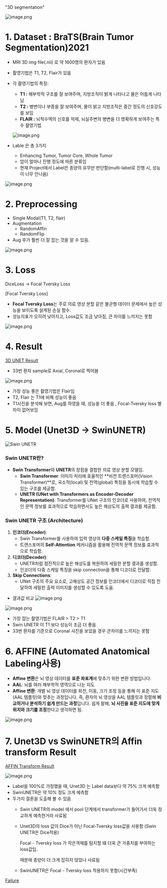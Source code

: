 "3D segmentation" 

![image.png](img/3d0.png)

# 1. Dataset : BraTS(Brain Tumor Segmentation)2021

- MRI 3D img file(.nii) 로 약 1600명의 환자가 있음
- 촬영기법은 T1, T2, Flair가 있음
- 각 촬영기법의 특징:
    - **T1 :** 해부학적 구조를 잘 보여주며, 지방조직이 밝게 나타나고 물은 어둡게 나타남
    - **T2 :** 병변이나 부종을 잘 보여주며, 물이 밝고 지방조직은 중간 정도의 신호강도를 보임
    - **FLAIR :** 뇌척수액의 신호를 억제, 뇌실주변의 병변을 더 명확하게 보여주는 특수 촬영기법
    
    ![image.png](img/3d1_1.png)
    
- Lable 은 총 3가지
    - Enhancing Tumor, Tumor Core, Whole Tumor
    - 암이 얼마나 진행 정도에 따른 분류임
    - 현재 Project에서 Label은  종양의 유무만 판단함(multi-label로 진행 시, 성능이 너무 안나옴)

![image.png](img/3d1_2.png)

# 2. Preprocessing

- Single Modal(T1, T2, flair)
- Augmentation
    - RandomAffin
    - RandomFlip
- Aug 후가 훨씬 더 잘 잡는 것을 알 수 있음.

![image.png](img/3d2.png)

# 3. Loss

DiceLoss → Focal Tversky Loss 

[Focal Tversky Loss]

- **Focal Tversky Loss**는 주로 의료 영상 분할 같은 불균형 데이터 문제에서 높은 성능을 보이도록 설계된 손실 함수.
- 성능지표가 오히려 낮아지고, Loss값도 조금 낮아짐, 큰 차이를 느끼지는 못함

![image.png](img/3d3.png)

# 4. Result

[3D UNET Result](img/3d4_1.png)

- 33번 환자 sample로 Axial, Coronal로 찍어봄

![image.png](img/3d4_2.png)

- 가장 성능 좋은 촬영기법은 Flair임
- T2, Flair 는 T1에 비해 성능이 좋음
- T1사진을 분석해 보면, Aug를 하였을 때, 성능을 더 좋음 , Focal-Tversky loss 별차이 없어보임

# 5. Model (Unet3D → SwinUNETR)

![Swin UNETR](img/3d5_1.png)

### **Swin UNETR란?**

- **Swin Transformer**와 **UNETR**의 장점을 결합한 의료 영상 분할 모델임.
    - **Swin Transformer**: 이미지 처리에 효율적인 **비전 트랜스포머(Vision Transformer)**로, 국소적(local) 및 전역(global) 특징을 동시에 학습할 수 있는 구조를 제공함.
    - **UNETR (UNet with Transformers as Encoder-Decoder Representation)**: Transformer를 UNet 구조의 인코더로 사용하여, 전역적인 문맥 정보를 효과적으로 학습하면서도 높은 해상도의 출력 결과를 제공함.
### **Swin UNETR 구조 (Architecture)**

1. **인코더(Encoder)**:
    - Swin Transformer를 사용하여 입력 영상의 **다중 스케일 특징**을 학습함.
    - 트랜스포머의 **Self-Attention** 메커니즘을 활용해 전역적 문맥 정보를 효과적으로 학습함.
2. **디코더(Decoder)**:
    - UNETR처럼 점진적으로 높은 해상도를 복원하여 세밀한 분할 결과를 생성함.
    - 인코더의 다중 스케일 특징을 skip connection을 통해 디코더로 전달함.
3. **Skip Connections**:
    - UNet 구조의 주요 요소로, 고해상도 공간 정보를 인코더에서 디코더로 직접 전달하여 세밀한 출력 이미지를 생성할 수 있도록 도움.

- 결과값 비교
![image.png](img/3d5_@.png)

![image.png](img/3d5_3.png)

- 가장 잡는 촬영기법은 FLAIR > T2 > T1
- Swin UNETR 이 T1 보다 성능이 조금 더 좋음
- 33번 환자를 기준으로 Coronal 사진을 보았을 경우 큰차이를 느끼지는 못함

# 6. AFFINE (Automated Anatomical Labeling사용)

- **Affine 변환**은 뇌 영상 데이터를 **표준 좌표계**에 맞추기 위한 변환 방법입니다.
- **AAL**: 뇌를 여러 해부학적 영역으로 나눈 지도
- **Affine 변환**: 개별 뇌 영상 데이터를 회전, 이동, 크기 조정 등을 통해 이 표준 지도(AAL 템플릿)와 맞추는 과정입니다. 즉, 환자의 뇌 영상을 AAL 템플릿과 정렬해 **비교하거나 분석하기 쉽게 만드는 과정**입니다. 쉽게 말해, **뇌 사진을 표준 지도에 맞게 위치와 크기를 조정**한다고 생각하면 됨.

![image.png](img/3d6.png)

# 7. Unet3D vs SwinUNETR의  Affin transform Result

[AFFIN Transform Result](img/3d7_1.png)

![image.png](img/3d7_2.png)

- Label을 100%로 가정했을 때, Unet3D 는 Label data보다 약 75% 크게 예측함
- SwinUNETR은 약 10% 정도 크게 예측함
- 두가지 결론을 도출해 볼 수 있음
    - Swin UNETR의 model 에서 pool 단계에서 transformer가 들어가서 더욱 정교하게 예측한거라 사료됨
    - Unet3D의 loss 값이 Dice가 아닌 Focal-Tversky loss값을 사용함 (Swin UNETR은 Dice적용)
        
        Focal - Tversky loss 가 작은객체를 탐지할 떄 더욱 큰 가중치를 부여하는 loss값임.
        
        때문에 종양이 더 크게 잡히지 않았나 사료됨
        
    - SwinUNETR은 Focal - Tversky loss 적용하지 못함(시간부족)

[Failure](img/3d8.png)
